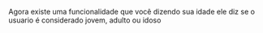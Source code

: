 Agora existe uma funcionalidade que você dizendo sua idade ele diz se o usuario é considerado jovem, adulto ou idoso

